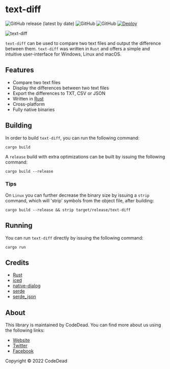 # text-diff

![GitHub release (latest by date)](https://img.shields.io/github/v/release/CodeDead/text-diff-rs)
![GitHub](https://img.shields.io/badge/language-Rust-green)
![GitHub](https://img.shields.io/github/license/CodeDead/text-diff-rs)
[![Deploy](https://github.com/CodeDead/text-diff-rs/actions/workflows/rust.yml/badge.svg)](https://github.com/CodeDead/text-diff-rs/actions/workflows/rust.yml)

![text-diff](https://i.imgur.com/VrcSyMD.png)

`text-diff` can be used to compare two text files and output the difference between them. `text-diff` was written
in `Rust` and offers a simple and intuitive user-interface for Windows, Linux and macOS.

## Features

* Compare two text files
* Display the differences between two text files
* Export the differences to TXT, CSV or JSON
* Written in [Rust](https://www.rust-lang.org/)
* Cross-platform
* Fully native binaries

## Building

In order to build `text-diff`, you can run the following command:

```shell
cargo build
```

A `release` build with extra optimizations can be built by issuing the following command:

```shell
cargo build --release
```

### Tips

On `Linux` you can further decrease the binary size by issuing a `strip` command, which will 'strip' symbols from the
object file, after building:

```shell
cargo build --release && strip target/release/text-diff
```

## Running

You can run `text-diff` directly by issuing the following command:

```shell
cargo run
```

## Credits

* [Rust](https://www.rust-lang.org/)
* [iced](https://iced.rs/)
* [native-dialog](https://github.com/balthild/native-dialog-rs)
* [serde](https://serde.rs/)
* [serde_json](https://serde.rs/)

## About

This library is maintained by CodeDead. You can find more about us using the following links:

* [Website](https://codedead.com)
* [Twitter](https://twitter.com/C0DEDEAD)
* [Facebook](https://facebook.com/deadlinecodedead)

Copyright © 2022 CodeDead
